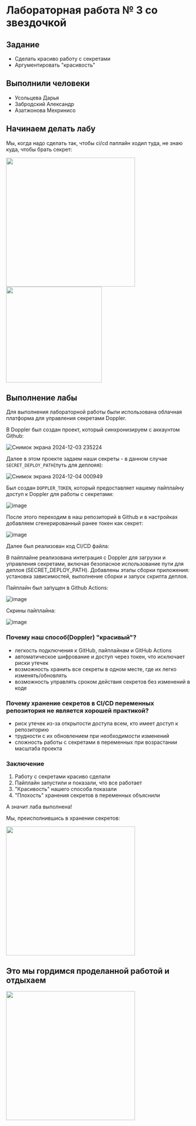 # Лабораторная работа № 3 со звездочкой

## Задание
* Сделать красиво работу с секретами
* Аргументировать "красивость"

## Выполнили человеки
* Усольцева Дарья
* Забродский Александр
* Азатжонова Мехринисо

## Начинаем делать лабу
Мы, когда надо сделать так, чтобы ci/cd паплайн ходил туда, не знаю куда, чтобы брать секрет:

<img src="https://github.com/user-attachments/assets/0ad0e751-d15f-4097-b3a7-5d1dd24dc406" width="350" />
<img src="https://github.com/user-attachments/assets/9341b470-45e8-4dac-be45-d98f248d40cb" width="260" />



## Выполнение лабы
Для выполнения лабораторной работы были использована облачная платформа для управления секретами Doppler. 

В Doppler был создан проект, который синхронизируем с аккаунтом Github:

![Снимок экрана 2024-12-03 235224](https://github.com/user-attachments/assets/1e3dcacf-dab8-47bc-866a-ede252c9426f)

Далее в этом проекте задаем наши секреты - в данном случае `SECRET_DEPLOY_PATH`(путь для деплояя):

![Снимок экрана 2024-12-04 000949](https://github.com/user-attachments/assets/9401ae9c-eeae-4355-9918-cb488ee48273)

Был создан `DOPPLER_TOKEN`, который предоставляет нашему пайплайну доступ к Doppler для работы с секретами:

![image](https://github.com/user-attachments/assets/7831ca75-d7d7-46ef-8c0c-93b2a237c4a0)

После этого переходим в наш репозиторий в Github и в настройках добавляем сгенерированный ранее токен как секрет:

![image](https://github.com/user-attachments/assets/634f64b3-bddb-43c9-b356-c2254aff19ca)

Далее был реализован код CI/CD файла:

В пайплайне реализована интеграция с Doppler для загрузки и управления секретами, включая безопасное использование пути для деплоя (SECRET_DEPLOY_PATH). Добавлены этапы сборки приложения: установка зависимостей, выполнение сборки и запуск скрипта деплоя.

Пайплайн был запущен в Github Actions:

![image](https://github.com/user-attachments/assets/847ce225-ac2a-43de-8efe-c3793a153370)



Скрины пайплайна:

![image](https://github.com/user-attachments/assets/f361099e-4c0e-45bf-a427-a0a455928055)




### Почему наш способ(Doppler) "красивый"?

- легкость подключения к GitHub, пайплайнам и GitHub Actions
- автоматическое шифрование и доступ через токен, что исключает риски утечек
- возможность хранить все секреты в одном месте, где их легко изменять/обновлять
- возможность управлять сроком действия секретов без изменений в коде


### Почему хранение секретов в CI/CD переменных репозитория не является хорошей практикой?

- риск утечек из-за открытости доступа всем, кто имеет доступ к репозиторию
- трудности с их обновлением при необходимости изменений
- сложность работы с секретами в переменных при возрастании масштаба проекта

  
### Заключение
1. Работу с секретами красиво сделали
2. Пайплайн запустили и показали, что все работает
3. "Красивость" нашего способа показали
4. "Плохость" хранения секретов в переменных объяснили

А значит лаба выполнена!


Мы, преисполнившись в хранении секретов:

<img src="https://github.com/user-attachments/assets/a8cdc12f-4d3d-4415-a428-2f5527a83ded" width="350" />

## Это мы гордимся проделанной работой и отдыхаем

<img src="https://github.com/user-attachments/assets/94bcd8c4-36ea-4c18-b247-df7315dfcb07" width="350" />




